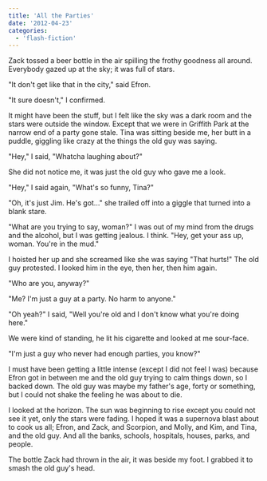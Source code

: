 ```yaml
---
title: 'All the Parties'
date: '2012-04-23'
categories:
  - 'flash-fiction'
---
```


Zack tossed a beer bottle in the air spilling the frothy goodness all around.
Everybody gazed up at the sky; it was full of stars.

"It don't get like that in the city," said Efron.

"It sure doesn't," I confirmed.

It might have been the stuff, but I felt like the sky was a dark room and the
stars were outside the window. Except that we were in Griffith Park at the
narrow end of a party gone stale. Tina was sitting beside me, her butt in a
puddle, giggling like crazy at the things the old guy was saying.

"Hey," I said, "Whatcha laughing about?"

She did not notice me, it was just the old guy who gave me a look.

"Hey," I said again, "What's so funny, Tina?"

"Oh, it's just Jim. He's got..." she trailed off into a giggle that turned into
a blank stare.

"What are you trying to say, woman?" I was out of my mind from the drugs and the
alcohol, but I was getting jealous. I think. "Hey, get your ass up, woman.
You're in the mud."

I hoisted her up and she screamed like she was saying "That hurts!" The old guy
protested. I looked him in the eye, then her, then him again.

"Who are you, anyway?"

"Me? I'm just a guy at a party. No harm to anyone."

"Oh yeah?" I said, "Well you're old and I don't know what you're doing here."

We were kind of standing, he lit his cigarette and looked at me sour-face.

"I'm just a guy who never had enough parties, you know?"

I must have been getting a little intense (except I did not feel I was) because
Efron got in between me and the old guy trying to calm things down, so I backed
down. The old guy was maybe my father's age, forty or something, but I could not
shake the feeling he was about to die.

I looked at the horizon. The sun was beginning to rise except you could not see
it yet, only the stars were fading. I hoped it was a supernova blast about to
cook us all; Efron, and Zack, and Scorpion, and Molly, and Kim, and Tina, and
the old guy. And all the banks, schools, hospitals, houses, parks, and people.

The bottle Zack had thrown in the air, it was beside my foot. I grabbed it to
smash the old guy's head.
